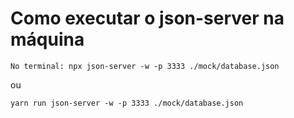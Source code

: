# Como executar o json-server na máquina
```
No terminal: npx json-server -w -p 3333 ./mock/database.json 
```
ou
```
yarn run json-server -w -p 3333 ./mock/database.json